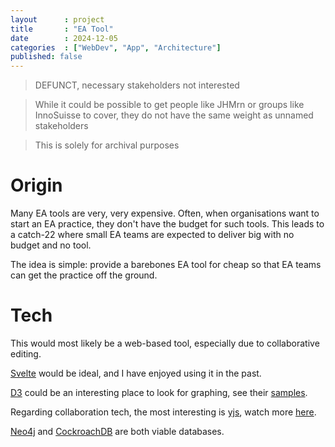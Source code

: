 ```yaml
---
layout      : project
title       : "EA Tool"
date        : 2024-12-05
categories  : ["WebDev", "App", "Architecture"]
published: false
---
```


> DEFUNCT, necessary stakeholders not interested

> While it could be possible to get people like JHMrn or groups like InnoSuisse to cover, they do not have the same weight as unnamed stakeholders

> This is solely for archival purposes


# Origin

Many EA tools are very, very expensive.
Often, when organisations want to start an EA practice, they don't have the budget for such tools.
This leads to a catch-22 where small EA teams are expected to deliver big with no budget and no tool.

The idea is simple: provide a barebones EA tool for cheap so that EA teams can get the practice off the ground.


# Tech

This would most likely be a web-based tool, especially due to collaborative editing.

[Svelte](https://svelte.dev/) would be ideal, and I have enjoyed using it in the past.

[D3](https://d3js.org/) could be an interesting place to look for graphing, see their [samples](https://d3-graph-gallery.com/).

Regarding collaboration tech, the most interesting is [yjs](https://github.com/yjs/yjs), watch more [here](https://www.youtube.com/watch?v=NKGTsxvQK9g).

[Neo4j](https://neo4j.com/pricing/) and [CockroachDB](https://www.cockroachlabs.com/) are both viable databases.
